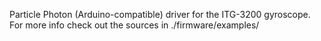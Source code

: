 Particle Photon (Arduino-compatible) driver for the ITG-3200 gyroscope. For more info check out the sources in ./firmware/examples/
